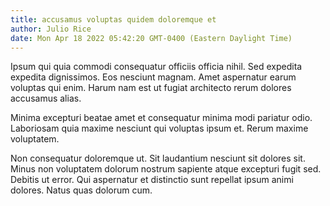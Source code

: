 ```yaml
---
title: accusamus voluptas quidem doloremque et
author: Julio Rice
date: Mon Apr 18 2022 05:42:20 GMT-0400 (Eastern Daylight Time)
---
```

Ipsum qui quia commodi consequatur officiis officia nihil. Sed expedita expedita dignissimos. Eos nesciunt magnam. Amet aspernatur earum voluptas qui enim. Harum nam est ut fugiat architecto rerum dolores accusamus alias.

 Minima excepturi beatae amet et consequatur minima modi pariatur odio. Laboriosam quia maxime nesciunt qui voluptas ipsum et. Rerum maxime voluptatem.

 Non consequatur doloremque ut. Sit laudantium nesciunt sit dolores sit. Minus non voluptatem dolorum nostrum sapiente atque excepturi fugit sed. Debitis ut error. Qui aspernatur et distinctio sunt repellat ipsum animi dolores. Natus quas dolorum cum.
